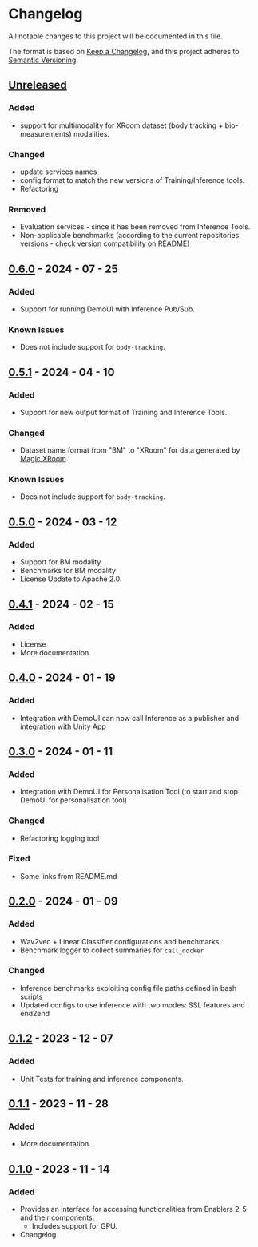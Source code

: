 # Changelog

All notable changes to this project will be documented in this file.

The format is based on [Keep a Changelog](https://keepachangelog.com/en/1.0.0/),
and this project adheres to [Semantic Versioning](https://semver.org/spec/v2.0.0.html).

## [Unreleased]

### Added
- support for multimodality for XRoom dataset (body tracking + bio-measurements) modalities.

### Changed 
- update services names
- config format to match the new versions of Training/Inference tools. 
- Refactoring

### Removed
- Evaluation services - since it has been removed from Inference Tools. 
- Non-applicable benchmarks (according to the current repositories versions - check version compatibility on README)

## [0.6.0] - 2024 - 07 - 25
### Added
- Support for running DemoUI with Inference Pub/Sub.

### Known Issues
- Does not include support for `body-tracking`. 

## [0.5.1] - 2024 - 04 - 10
### Added 
- Support for new output format of Training and Inference Tools.

### Changed
- Dataset name format from "BM" to "XRoom" for data generated by [Magic XRoom](https://github.com/XR2Learn/magic-xroom).

### Known Issues
- Does not include support for `body-tracking`. 

## [0.5.0] - 2024 - 03 - 12
### Added 
- Support for BM modality 
- Benchmarks for BM modality
- License Update to Apache 2.0.

## [0.4.1] - 2024 - 02 - 15
### Added

- License
- More documentation

## [0.4.0] - 2024 - 01 - 19

### Added

- Integration with DemoUI can now call Inference as a publisher and integration with Unity App

## [0.3.0] - 2024 - 01 - 11

### Added

- Integration with DemoUI for Personalisation Tool (to start and stop DemoUI for personalisation tool)

### Changed

- Refactoring logging tool

### Fixed

- Some links from README.md

## [0.2.0] - 2024 - 01 - 09

### Added

- Wav2vec + Linear Classifier configurations and benchmarks
- Benchmark logger to collect summaries for `call_docker`

### Changed

- Inference benchmarks exploiting config file paths defined in bash scripts
- Updated configs to use inference with two modes: SSL features and end2end

## [0.1.2] - 2023 - 12 - 07

### Added

- Unit Tests for training and inference components.

## [0.1.1] - 2023 - 11 - 28

### Added

- More documentation.

## [0.1.0] - 2023 - 11 - 14

### Added

- Provides an interface for accessing functionalities from Enablers 2-5 and their components.
    - Includes support for GPU.
- Changelog

<!-- 
Example of Categories to use in each release

### Added
- Just an example of how to use changelog.

### Changed
- Just an example of how to use changelog.

### Fixed
- Just an example of how to use changelog.

### Removed
- Just an example of how to use changelog.

### Deprecated
- Just an example of how to use changelog. -->


[unreleased]: https://github.com/XR2Learn/Enablers-CLI/compare/v0.6.0...master

[0.1.0]: https://github.com/XR2Learn/Enablers-CLI/releases/tag/v0.1.0

[0.1.1]: https://github.com/XR2Learn/Enablers-CLI/releases/tag/v0.1.1

[0.1.2]: https://github.com/XR2Learn/Enablers-CLI/releases/tag/v0.1.2

[0.2.0]: https://github.com/XR2Learn/Enablers-CLI/releases/tag/v0.2.0

[0.3.0]: https://github.com/XR2Learn/Enablers-CLI/releases/tag/v0.3.0

[0.4.0]: https://github.com/XR2Learn/Enablers-CLI/releases/tag/v0.4.0

[0.4.1]: https://github.com/XR2Learn/Enablers-CLI/releases/tag/v0.4.1

[0.5.0]: https://github.com/XR2Learn/Enablers-CLI/releases/tag/v0.5.0

[0.5.1]: https://github.com/XR2Learn/Enablers-CLI/releases/tag/v0.5.1

[0.6.0]: https://github.com/XR2Learn/Enablers-CLI/releases/tag/v0.6.0